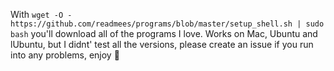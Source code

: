 With ```wget -O - https://github.com/readmees/programs/blob/master/setup_shell.sh | sudo bash``` you'll download all of the programs I love. Works on Mac, Ubuntu and lUbuntu, but I didnt' test all the versions, please create an issue if you run into any problems, enjoy 🍺
